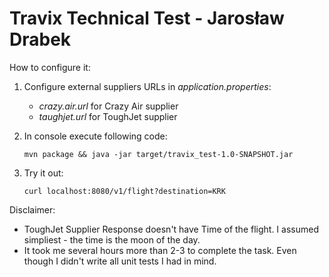 # Travix Technical Test - Jarosław Drabek

How to configure it:
1. Configure external suppliers URLs in *application.properties*:

    * *crazy.air.url* for Crazy Air supplier
    * *taughjet.url* for ToughJet supplier
2. In console execute following code: 
    ```
    mvn package && java -jar target/travix_test-1.0-SNAPSHOT.jar
    ```
3. Try it out: 
    ```
    curl localhost:8080/v1/flight?destination=KRK
    ```
Disclaimer:
   * ToughJet Supplier Response doesn't have Time of the flight. I assumed simpliest - the time is the moon of the day.
   * It took me several hours more than 2-3 to complete the task. Even though I didn't write all unit tests I had in mind. 
   

